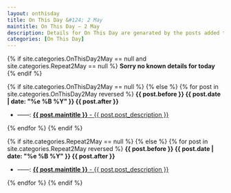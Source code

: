 ```yaml
---
layout: onthisday
title: On This Day &#124; 2 May
maintitle: On This Day — 2 May
description: Details for On This Day are genarated by the posts added to the website so the content is subject to changes/updates over time.
categories: [On This Day]
---
```


{% if site.categories.OnThisDay2May == null and site.categories.Repeat2May == null %}
<strong>Sorry no known details for today</strong>
{% endif %}

{% if site.categories.OnThisDay2May == null %}
{% else %}
{% for post in site.categories.OnThisDay2May reversed %}
<strong>{{ post.before }} {{ post.date | date: "%e %B %Y" }} {{ post.after }}</strong>
<ul>
<li> ——: <a href="{{ post.url }}"><strong>{{ post.maintitle }}</strong> - {{ post.post_description }}</a></li>
</ul>
{% endfor %}
{% endif %}

{% if site.categories.Repeat2May == null %}
{% else %}
{% for post in site.categories.Repeat2May reversed %}
<strong>{{ post.before }} {{ post.date | date: "%e %B %Y" }} {{ post.after }}</strong>
<ul>
<li> ——: <a href="{{ post.url }}"><strong>{{ post.maintitle }}</strong> - {{ post.post_description }}</a></li>
</ul>
{% endfor %}
{% endif %}
